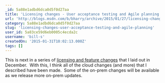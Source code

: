 ```yaml
---
_id: 5a88e1adbd6dca0d5f0d27aa
title: 'Licensing changes - User acceptance testing and Agile planning'
url: 'http://blogs.msdn.com/b/bharry/archive/2015/01/27/licensing-changes-user-acceptance-testing-and-agile-planning.aspx'
category: 5a88e1adbd6dca0d5f0d27aa
slug: 'licensing-changes-user-acceptance-testing-and-agile-planning'
user_id: 5a83ce59d6eb0005c4ecda2c
username: 'bill-s'
createdOn: '2015-01-31T10:02:13.000Z'
tags: []
---
```


This is next in a series of <a href="http://blogs.msdn.com/b/bharry/archive/2014/12/10/more-pricing-and-licensing-changes-coming.aspx">licensing and feature changes</a> that I laid out in December.  With this, I think all of the cloud changes (and more) that I described have been made.  Some of the on-prem changes will be available as we release more on-prem updates.
